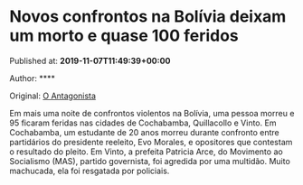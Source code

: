 
# Novos confrontos na Bolívia deixam um morto e quase 100 feridos

Published at: **2019-11-07T11:49:39+00:00**

Author: ****

Original: [O Antagonista](https://www.oantagonista.com/mundo/novos-confrontos-na-bolivia-deixam-um-morto-e-quase-100-feridos/)

Em mais uma noite de confrontos violentos na Bolívia, uma pessoa morreu e 95 ficaram feridas nas cidades de Cochabamba, Quillacollo e Vinto.
Em Cochabamba, um estudante de 20 anos morreu durante confronto entre partidários do presidente reeleito, Evo Morales, e opositores que contestam o resultado do pleito.
Em Vinto, a prefeita Patricia Arce, do Movimento ao Socialismo (MAS), partido governista, foi agredida por uma multidão. Muito machucada, ela foi resgatada por policiais.
